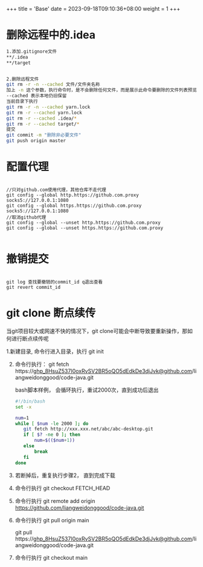 +++
title = 'Base'
date = 2023-09-18T09:10:36+08:00
weight = 1
+++


# 删除远程中的.idea

```bash
1.添加.gitignore文件
**/.idea
**/target


2.删除远程文件
git rm -r -n --cached 文件/文件夹名称 
加上 -n 这个参数，执行命令时，是不会删除任何文件，而是展示此命令要删除的文件列表预览。
--cached 表示本地仍旧保留
当前目录下执行
git rm -r -n --cached yarn.lock
git rm -r --cached yarn.lock
git rm -r --cached .idea/*
git rm -r --cached target/*
提交
git commit -m "删除非必要文件"
git push origin master


```

# 配置代理

```

//只对github.com使用代理，其他仓库不走代理
git config --global http.https://github.com.proxy socks5://127.0.0.1:1080
git config --global https.https://github.com.proxy socks5://127.0.0.1:1080
//取消github代理
git config --global --unset http.https://github.com.proxy
git config --global --unset https.https://github.com.proxy


```

# 撤销提交

```

git log 查找要撤销的commit_id q退出查看
git revert commit_id

```

# git clone 断点续传

当git项目较大或网速不快的情况下，git clone可能会中断导致要重新操作，那如何进行断点续传呢

1.新建目录, 命令行进入目录，执行 git init

2. 命令行执行： git fetch https://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@github.com/liangweidonggood/code-java.git

   bash脚本样例， 会循环执行，重试2000次，直到成功后退出

   ```bash
   #!/bin/bash
   set -x

   num=1
   while [ $num -le 2000 ]; do
      git fetch http://xxx.xxx.net/abc/abc-desktop.git
      if [ $? -ne 0 ]; then
          num=$(($num+1))
      else
          break
      fi
   done
   ```
3. 若断掉后，重复执行步骤2， 直到完成下载
4. 命令行执行 git checkout FETCH_HEAD

5. 命令行执行 git remote add origin https://github.com/liangweidonggood/code-java.git

6. 命令行执行 git pull origin main

   git pull https://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@github.com/liangweidonggood/code-java.git

7. 命令行执行 git checkout main

